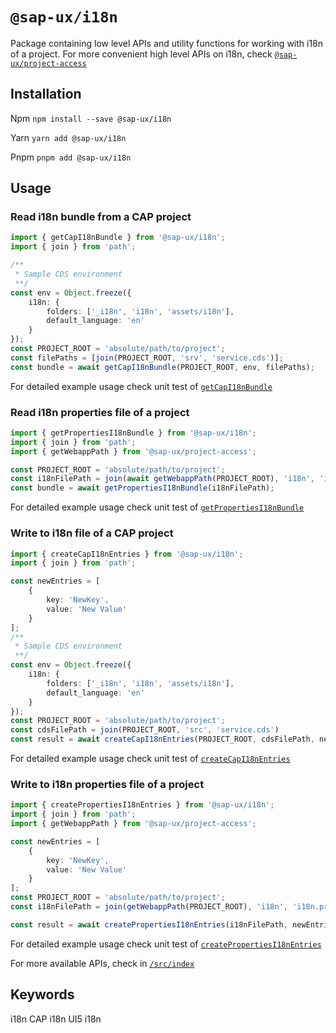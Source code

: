 # `@sap-ux/i18n`

Package containing low level APIs and utility functions for working with i18n of a project. For more convenient high level APIs on i18n, check [`@sap-ux/project-access`](../project-access)


## Installation
Npm
`npm install --save @sap-ux/i18n`

Yarn
`yarn add @sap-ux/i18n`

Pnpm
`pnpm add @sap-ux/i18n`

## Usage

### Read i18n bundle from a CAP project

```typescript
import { getCapI18nBundle } from '@sap-ux/i18n';
import { join } from 'path';

/**
 * Sample CDS environment
 **/
const env = Object.freeze({
    i18n: {
        folders: ['_i18n', 'i18n', 'assets/i18n'],
        default_language: 'en'
    }
});
const PROJECT_ROOT = 'absolute/path/to/project';
const filePaths = [join(PROJECT_ROOT, 'srv', 'service.cds')];
const bundle = await getCapI18nBundle(PROJECT_ROOT, env, filePaths);
```
For detailed example usage check unit test of [`getCapI18nBundle`](./test/unit/read/cap/bundle.test.ts)


### Read i18n properties file of a project

```typescript
import { getPropertiesI18nBundle } from '@sap-ux/i18n';
import { join } from 'path';
import { getWebappPath } from '@sap-ux/project-access';

const PROJECT_ROOT = 'absolute/path/to/project';
const i18nFilePath = join(await getWebappPath(PROJECT_ROOT), 'i18n', 'i18n.properties');
const bundle = await getPropertiesI18nBundle(i18nFilePath);

```
For detailed example usage check unit test of [`getPropertiesI18nBundle`](./test/unit/read/properties/bundle.test.ts)

### Write to i18n file of a CAP project

```typescript
import { createCapI18nEntries } from '@sap-ux/i18n';
import { join } from 'path';

const newEntries = [
    {
        key: 'NewKey',
        value: 'New Value'
    }
];
/**
 * Sample CDS environment
 **/
const env = Object.freeze({
    i18n: {
        folders: ['_i18n', 'i18n', 'assets/i18n'],
        default_language: 'en'
    }
});
const PROJECT_ROOT = 'absolute/path/to/project';
const cdsFilePath = join(PROJECT_ROOT, 'src', 'service.cds')
const result = await createCapI18nEntries(PROJECT_ROOT, cdsFilePath, newEntries, env);
```
For detailed example usage check unit test of [`createCapI18nEntries`](./test/unit/write/cap/create.test.ts)

### Write to i18n properties file of a project

```typescript
import { createPropertiesI18nEntries } from '@sap-ux/i18n';
import { join } from 'path';
import { getWebappPath } from '@sap-ux/project-access';

const newEntries = [
    {
        key: 'NewKey',
        value: 'New Value'
    }
];
const PROJECT_ROOT = 'absolute/path/to/project';
const i18nFilePath = join(getWebappPath(PROJECT_ROOT), 'i18n', 'i18n.properties');

const result = await createPropertiesI18nEntries(i18nFilePath, newEntries, PROJECT_ROOT);
```
For detailed example usage check unit test of [`createPropertiesI18nEntries`](./test/unit/write/properties/create.test.ts)


For more available APIs, check in [`/src/index`](./src/index.ts)


## Keywords
i18n
CAP i18n
UI5 i18n
